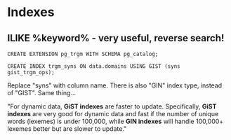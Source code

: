 # Indexes

## ILIKE %keyword% - very useful, reverse search!

`CREATE EXTENSION pg_trgm WITH SCHEMA pg_catalog;` 

`CREATE INDEX trgm_syns ON data.domains USING GIST (syns gist_trgm_ops);` 

Replace "syns" with column name. There is also "GIN" index type, instead of "GIST". Same thing...

"For dynamic data, **GiST indexes** are faster to update. Specifically, **GiST indexes** are very good for dynamic data and fast if the number of unique words \(lexemes\) is under 100,000, while **GIN indexes** will handle 100,000+ lexemes better but are slower to update."



